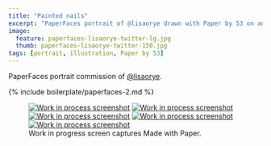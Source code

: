 ```yaml
---
title: "Painted nails"
excerpt: "PaperFaces portrait of @lisaorye drawn with Paper by 53 on an iPad."
image: 
  feature: paperfaces-lisaorye-twitter-lg.jpg
  thumb: paperfaces-lisaorye-twitter-150.jpg
tags: [portrait, illustration, Paper by 53]
---
```


PaperFaces portrait commission of [@lisaorye](http://twitter.com/lisaorye).

{% include boilerplate/paperfaces-2.md %}

<figure class="third">
	<a href="{{ site.url }}/assets/images/paperfaces-lisaorye-process-1-lg.jpg"><img src="{{ site.url }}/assets/images/paperfaces-lisaorye-process-1-600.jpg" alt="Work in process screenshot"></a>
	<a href="{{ site.url }}/assets/images/paperfaces-lisaorye-process-2-lg.jpg"><img src="{{ site.url }}/assets/images/paperfaces-lisaorye-process-2-600.jpg" alt="Work in process screenshot"></a>
	<a href="{{ site.url }}/assets/images/paperfaces-lisaorye-process-3-lg.jpg"><img src="{{ site.url }}/assets/images/paperfaces-lisaorye-process-3-600.jpg" alt="Work in process screenshot"></a>
	<a href="{{ site.url }}/assets/images/paperfaces-lisaorye-process-4-lg.jpg"><img src="{{ site.url }}/assets/images/paperfaces-lisaorye-process-4-600.jpg" alt="Work in process screenshot"></a>
	<a href="{{ site.url }}/assets/images/paperfaces-lisaorye-process-5-lg.jpg"><img src="{{ site.url }}/assets/images/paperfaces-lisaorye-process-5-600.jpg" alt="Work in process screenshot"></a>
	<figcaption>Work in progress screen captures Made with Paper.</figcaption>
</figure>
